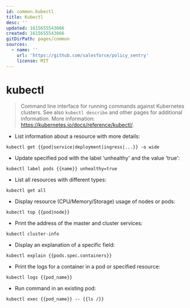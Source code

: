```yaml
---
id: common.kubectl
title: Kubectl
desc: ''
updated: 1615655543066
created: 1615655543066
gitDirPath: pages/common
sources:
  - name: ''
    url: 'https://github.com/salesforce/policy_sentry'
    license: MIT
---
```

# kubectl

> Command line interface for running commands against Kubernetes clusters.
> See also `kubectl describe` and other pages for additional information.
> More information: <https://kubernetes.io/docs/reference/kubectl/>.

- List information about a resource with more details:

`kubectl get {{pod|service|deployment|ingress|...}} -o wide`

- Update specified pod with the label 'unhealthy' and the value 'true':

`kubectl label pods {{name}} unhealthy=true`

- List all resources with different types:

`kubectl get all`

- Display resource (CPU/Memory/Storage) usage of nodes or pods:

`kubectl top {{pod|node}}`

- Print the address of the master and cluster services:

`kubectl cluster-info`

- Display an explanation of a specific field:

`kubectl explain {{pods.spec.containers}}`

- Print the logs for a container in a pod or specified resource:

`kubectl logs {{pod_name}}`

- Run command in an existing pod:

`kubectl exec {{pod_name}} -- {{ls /}}`

